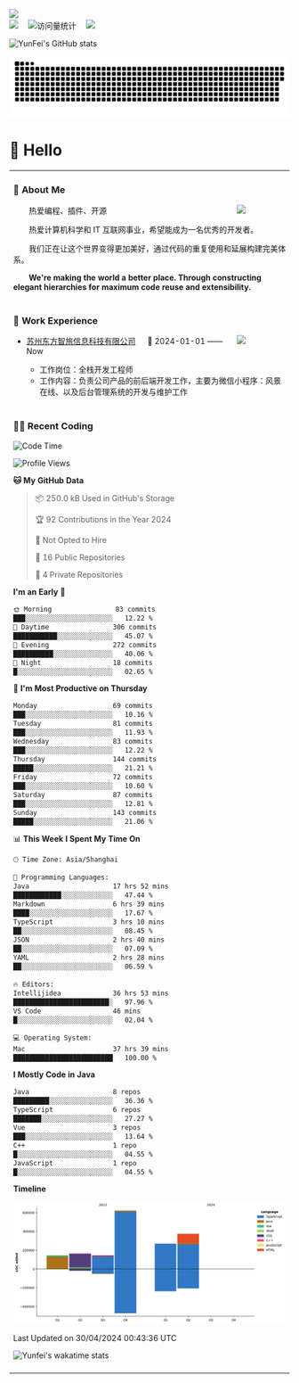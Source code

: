   <!-- dynamic typing effect 动态打字效果 -->
  <div>
    <a href="http://yunfei.plus">
      <img src="https://readme-typing-svg.demolab.com?font=Fira+Code&pause=1000&width=435&lines=console.log(%22Hello%2C%20World%22);祝您今天愉快!&center=true&size=27" />
    </a>
  </div>

  <div>
    <a href="http://yunfei.plus/"><img src="https://img.shields.io/badge/Website-博客-8c36db" /></a>&emsp;
    <!-- visitor -->
    <img src="https://komarev.com/ghpvc/?username=yunfeidog&label=Views&color=orange&style=flat" alt="访问量统计" />&emsp;
    <!-- wakatime -->    
    <a href="https://wakatime.com/@yunfeidog"><img src="https://wakatime.com/badge/user/42d0678c-368b-448b-9a77-5d21c5b55352.svg" /></a>
  </div>

![YunFei's GitHub stats](https://github-readme-stats.vercel.app/api?username=yunfeidog)

![snake](./dist/github-contribution-grid-snake.svg)

#  🙋 Hello

<table>


<tr><td>

### 🤺 About Me

<img align="right" width="88" src="https://cdn.jsdelivr.net/gh/yunfeidog/yunfeidog/assets/images/jobs.png" />

<p>&emsp;&emsp;热爱编程、插件、开源</p>
<p>&emsp;&emsp;热爱计算机科学和 IT 互联网事业，希望能成为一名优秀的开发者。</p>
<p>&emsp;&emsp;我们正在让这个世界变得更加美好，通过代码的重复使用和延展构建完美体系。</p>
<p>&emsp;&emsp;<strong>We're making the world a better place. Through constructing elegant hierarchies for maximum code reuse and extensibility.</strong></p>

</td></tr> 

<tr><td>

### 🏢 Work Experience

<img align="right" width="88" src="https://cdn.jsdelivr.net/gh/yunfeidog/yunfeidog/assets/images/yuanze.png" />

- [苏州东方智旅信息科技有限公司](http://www.leyoobao.com/) &emsp; 📌 2024-01-01 —— Now

    - 工作岗位：全栈开发工程师
    - 工作内容：负责公司产品的前后端开发工作，主要为微信小程序：风景在线、以及后台管理系统的开发与维护工作


</td></tr>

<tr><td>

### 👩‍💻 Recent Coding
<!--START_SECTION:waka-->
![Code Time](http://img.shields.io/badge/Code%20Time-1%2C040%20hrs%2057%20mins-blue)

![Profile Views](http://img.shields.io/badge/Profile%20Views-225-blue)

**🐱 My GitHub Data** 

> 📦 250.0 kB Used in GitHub's Storage 
 > 
> 🏆 92 Contributions in the Year 2024
 > 
> 🚫 Not Opted to Hire
 > 
> 📜 16 Public Repositories 
 > 
> 🔑 4 Private Repositories 
 > 
**I'm an Early 🐤** 

```text
🌞 Morning                83 commits          ███░░░░░░░░░░░░░░░░░░░░░░   12.22 % 
🌆 Daytime                306 commits         ███████████░░░░░░░░░░░░░░   45.07 % 
🌃 Evening                272 commits         ██████████░░░░░░░░░░░░░░░   40.06 % 
🌙 Night                  18 commits          █░░░░░░░░░░░░░░░░░░░░░░░░   02.65 % 
```
📅 **I'm Most Productive on Thursday** 

```text
Monday                   69 commits          ███░░░░░░░░░░░░░░░░░░░░░░   10.16 % 
Tuesday                  81 commits          ███░░░░░░░░░░░░░░░░░░░░░░   11.93 % 
Wednesday                83 commits          ███░░░░░░░░░░░░░░░░░░░░░░   12.22 % 
Thursday                 144 commits         █████░░░░░░░░░░░░░░░░░░░░   21.21 % 
Friday                   72 commits          ███░░░░░░░░░░░░░░░░░░░░░░   10.60 % 
Saturday                 87 commits          ███░░░░░░░░░░░░░░░░░░░░░░   12.81 % 
Sunday                   143 commits         █████░░░░░░░░░░░░░░░░░░░░   21.06 % 
```


📊 **This Week I Spent My Time On** 

```text
🕑︎ Time Zone: Asia/Shanghai

💬 Programming Languages: 
Java                     17 hrs 52 mins      ████████████░░░░░░░░░░░░░   47.44 % 
Markdown                 6 hrs 39 mins       ████░░░░░░░░░░░░░░░░░░░░░   17.67 % 
TypeScript               3 hrs 10 mins       ██░░░░░░░░░░░░░░░░░░░░░░░   08.45 % 
JSON                     2 hrs 40 mins       ██░░░░░░░░░░░░░░░░░░░░░░░   07.09 % 
YAML                     2 hrs 28 mins       ██░░░░░░░░░░░░░░░░░░░░░░░   06.59 % 

🔥 Editors: 
Intellijidea             36 hrs 53 mins      ████████████████████████░   97.96 % 
VS Code                  46 mins             █░░░░░░░░░░░░░░░░░░░░░░░░   02.04 % 

💻 Operating System: 
Mac                      37 hrs 39 mins      █████████████████████████   100.00 % 
```

**I Mostly Code in Java** 

```text
Java                     8 repos             █████████░░░░░░░░░░░░░░░░   36.36 % 
TypeScript               6 repos             ███████░░░░░░░░░░░░░░░░░░   27.27 % 
Vue                      3 repos             ███░░░░░░░░░░░░░░░░░░░░░░   13.64 % 
C++                      1 repo              █░░░░░░░░░░░░░░░░░░░░░░░░   04.55 % 
JavaScript               1 repo              █░░░░░░░░░░░░░░░░░░░░░░░░   04.55 % 
```



**Timeline**

![Lines of Code chart](https://raw.githubusercontent.com/yunfeidog/yunfeidog/main/assets/bar_graph.png)


 Last Updated on 30/04/2024 00:43:36 UTC
<!--END_SECTION:waka-->

![Yunfei's wakatime stats](https://github-readme-stats.vercel.app/api/wakatime?username=yunfeidog)

</td></tr>




<tr><td>

